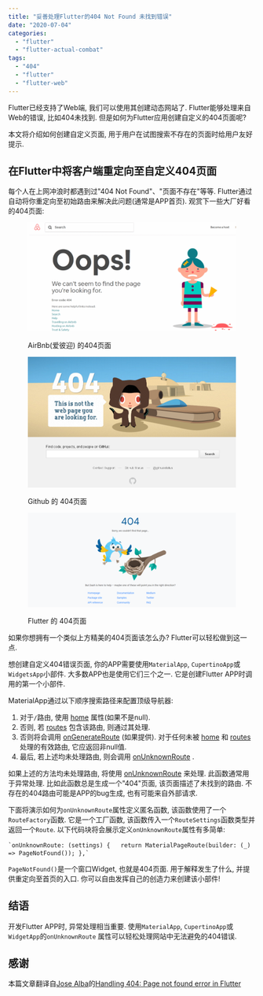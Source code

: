 ```yaml
---
title: "妥善处理Flutter的404 Not Found 未找到错误"
date: "2020-07-04"
categories: 
  - "flutter"
  - "flutter-actual-combat"
tags: 
  - "404"
  - "flutter"
  - "flutter-web"
---
```


Flutter已经支持了Web端, 我们可以使用其创建动态网站了. Flutter能够处理来自Web的错误, 比如404未找到. 但是如何为Flutter应用创建自定义的404页面呢?

本文将介绍如何创建自定义页面, 用于用户在试图搜索不存在的页面时给用户友好提示.

## 在Flutter中将客户端重定向至自定义404页面

每个人在上网冲浪时都遇到过"404 Not Found"、"页面不存在"等等. Flutter通过自动将你重定向至初始路由来解决此问题(通常是APP首页). 观赏下一些大厂好看的404页面:

<figure>

![AirBnb(爱彼迎) 的404页面](images/妥善处理Flutter的404-Not-Found-未找到错误-01-1500x783.gif)

<figcaption>

AirBnb(爱彼迎) 的404页面

</figcaption>

</figure>

<figure>

![Github 的 404页面](images/妥善处理Flutter的404-Not-Found-未找到错误-02.png)

<figcaption>

Github 的 404页面

</figcaption>

</figure>

<figure>

![Flutter 的 404页面](images/妥善处理Flutter的404-Not-Found-未找到错误-03-1500x681.png)

<figcaption>

Flutter 的 404页面

</figcaption>

</figure>

如果你想拥有一个类似上方精美的404页面该怎么办? Flutter可以轻松做到这一点.

想创建自定义404错误页面, 你的APP需要使用`MaterialApp`, `CupertinoApp`或`WidgetsApp`小部件. 大多数APP也是使用它们三个之一. 它是创建Flutter APP时调用的第一个小部件.

MaterialApp通过以下顺序搜索路径来配置顶级导航器:

1. 对于`/`路由, 使用 [home](https://api.flutter.dev/flutter/material/MaterialApp/home.html) 属性(如果不是null).
2. 否则, 若 [routes](https://api.flutter.dev/flutter/material/MaterialApp/routes.html) 包含该路由, 则通过其处理.
3. 否则将会调用 [onGenerateRoute](https://api.flutter.dev/flutter/material/MaterialApp/onGenerateRoute.html) (如果提供). 对于任何未被 [home](https://api.flutter.dev/flutter/material/MaterialApp/home.html) 和 [routes](https://api.flutter.dev/flutter/material/MaterialApp/routes.html) 处理的有效路由, 它应返回非null值.
4. 最后, 若上述均未处理路由, 则会调用 [onUnknownRoute](https://api.flutter.dev/flutter/material/MaterialApp/onUnknownRoute.html) .

如果上述的方法均未处理路由, 将使用 [onUnknownRoute](https://api.flutter.dev/flutter/material/MaterialApp/onUnknownRoute.html) 来处理. 此函数通常用于异常处理. 比如此函数总是生成一个"404"页面, 该页面描述了未找到的路由. 不存在的404路由可能是APP的bug生成, 也有可能来自外部请求.

下面将演示如何为`onUnknownRoute`属性定义匿名函数, 该函数使用了一个`RouteFactory`函数. 它是一个工厂函数, 该函数传入一个`RouteSettings`函数类型并返回一个`Route`. 以下代码块将会展示定义`onUnknownRoute`属性有多简单:

    `onUnknownRoute: (settings) {   return MaterialPageRoute(builder: (_) => PageNotFound()); },`

`PageNotFound()`是一个窗口Widget, 也就是404页面. 用于解释发生了什么, 并提供重定向至首页的入口. 你可以自由发挥自己的创造力来创建该小部件!

## 结语

开发Flutter APP时, 异常处理相当重要. 使用`MaterialApp`, `CupertinoApp`或`WidgetApp`的`onUnknownRoute` 属性可以轻松处理网站中无法避免的404错误.

## 感谢

本篇文章翻译自[Jose Alba](https://medium.com/@josealba199675)的[Handling 404: Page not found error in Flutter](https://medium.com/flutter/handling-404-page-not-found-error-in-flutter-731f5a9fba29)
